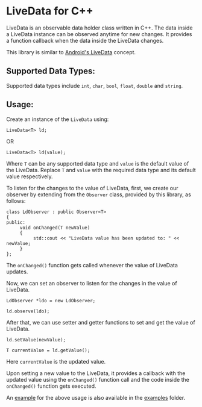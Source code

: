 # LiveData for C++

LiveData is an observable data holder class written in C++. The data inside a LiveData instance can be observed anytime for new changes. It provides a function callback when the data inside the LiveData changes.

This library is similar to [Android's LiveData](https://developer.android.com/topic/libraries/architecture/livedata) concept.

## Supported Data Types:
Supported data types include `int`, `char`, `bool`, `float`, `double` and `string`.

## Usage:
Create an instance of the `LiveData` using:

```
LiveData<T> ld;
```

OR

```
LiveData<T> ld(value);
```

Where `T` can be any supported data type and `value` is the default value of the LiveData. Replace `T` and `value` with the required data type and its default value respectively.

To listen for the changes to the value of LiveData, first, we create our observer by extending from the `Observer` class, provided by this library, as follows:

```
class LdObserver : public Observer<T>
{
public:
     void onChanged(T newValue)
     {
          std::cout << "LiveData value has been updated to: " << newValue;
     }
};
```

The `onChanged()` function gets called whenever the value of LiveData updates.

Now, we can set an observer to listen for the changes in the value of LiveData.

```
LdObserver *ldo = new LdObserver;

ld.observe(ldo);
```

After that, we can use setter and getter functions to set and get the value of LiveData. 

```
ld.setValue(newValue);

T currentValue = ld.getValue();
```

Here `currentValue` is the updated value.

Upon setting a new value to the LiveData, it provides a callback with the updated value using the `onChanged()` function call and the code inside the `onChanged()` function gets executed.

An [example](examples/readme.cpp) for the above usage is also available in the [examples](examples) folder.
